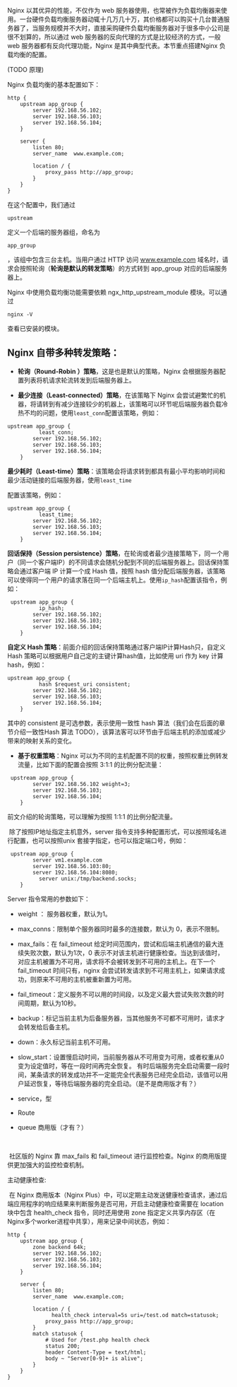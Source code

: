 Nginx 以其优异的性能，不仅作为 web 服务器使用，也常被作为负载均衡器来使用。一台硬件负载均衡服务器动辄十几万几十万，其价格都可以购买十几台普通服务器了，当服务规模并不大时，直接采购硬件负载均衡服务器对于很多中小公司是很不划算的，所以通过 web 服务器的反向代理的方式是比较经济的方式，一般 web 服务器都有反向代理功能，Nginx 是其中典型代表。本节重点搭建Nginx 负载均衡的配置。

\(TODO 原理\)

Nginx 负载均衡的基本配置如下：

```
http {
    upstream app_group {
        server 192.168.56.102;
        server 192.168.56.103;
        server 192.168.56.104;
    }

    server {
        listen 80;
        server_name  www.example.com;

        location / {
            proxy_pass http://app_group;
        }
    }
}
```

在这个配置中，我们通过

`upstream`

定义一个后端的服务器组，命名为

`app_group`

，该组中包含三台主机。当用户通过 HTTP 访问 www.example.com 域名时，请求会按照轮询（**轮询是默认的转发策略**）的方式转到 app\_group 对应的后端服务器上。

Nginx 中使用负载均衡功能需要依赖 ngx\_http\_upstream\_module 模块。可以通过

`nginx -V`

查看已安装的模块。

## Nginx 自带多种转发策略：

* **轮询（Round-Robin ）策略**，这是也是默认的策略，Nginx 会根据服务器配置列表将机请求轮流转发到后端服务器上。

* **最少连接（Least-connected）策略**，在该策略下 Nginx 会尝试避繁忙的机器，将请转到有减少连接较少的机器上，该策略可以环节呢后端服务器负载冷热不均的问题，使用`least_conn`配置该策略，例如：

```
upstream app_group {
          least_conn;
        server 192.168.56.102;
        server 192.168.56.103;
        server 192.168.56.104;
    }
```

**最少耗时（Least-time）策略**：该策略会将请求转到都具有最小平均影响时间和最少活动链接的后端服务器，使用`least_time`

配置该策略，例如：

```
upstream app_group {
          least_time;
        server 192.168.56.102;
        server 192.168.56.103;
        server 192.168.56.104;
    }
```

**回话保持（Session persistence）策略**，在轮询或者最少连接策略下，同一个用户（同一个客户端IP）的不同请求会随机分配到不同的后端服务器上。回话保持策略会通过客户端 IP 计算一个成 Hash 值，按照 hash 值分配后端服务器，该策略可以使得同一个用户的请求落在同一个后端主机上。使用`ip_hash`配置该指令，例如：

```
 upstream app_group {
          ip_hash;
        server 192.168.56.102;
        server 192.168.56.103;
        server 192.168.56.104;
    }
```

**自定义 Hash 策略**：前面介绍的回话保持策略通过客户端IP计算Hash只，自定义 Hash 策略可以根据用户自己定的主键计算hash值，比如使用 uri 作为 key 计算hash，例如：

```
upstream app_group {
          hash $request_uri consistent;
        server 192.168.56.102;
        server 192.168.56.103;
        server 192.168.56.104;
    }
```

其中的 consistent 是可选参数，表示使用一致性 hash 算法（我们会在后面的章节介绍一致性Hash 算法 TODO），该算法客可以环节由于后端主机的添加或减少带来的映射关系的变化。

* **基于权重策略**：Nginx 可以为不同的主机配置不同的权重，按照权重比例转发流量，比如下面的配置会按照 3:1:1 的比例分配流量：

```
 upstream app_group {
        server 192.168.56.102 weight=3;
        server 192.168.56.103;
        server 192.168.56.104;
    }
```

前文介绍的轮询策略，可以理解为按照 1:1:1 的比例分配流量。

​ 除了按照IP地址指定主机意外，server 指令支持多种配置形式，可以按照域名进行配置，也可以按照unix 套接字指定，也可以指定端口号，例如：

```
 upstream app_group {
        server vm1.example.com
        server 192.168.56.103:80;
        server 192.168.56.104:8080;
          server unix:/tmp/backend.socks;
    }
```

Server 指令常用的参数如下：

* weight ： 服务器权重，默认为1。

* max\_conns：限制单个服务器同时最多的连接数，默认为 0，表示不限制。

* max\_fails：在 fail\_timeout 给定时间范围内，尝试和后端主机通信的最大连续失败次数，默认为1次，0 表示不对该主机进行健康检查。当达到该值时，对应主机被置为不可用，请求将不会被转发到不可用的主机上。在下一个 fail\_timeout 时间只有，nginx 会尝试转发请求到不可用主机上，如果请求成功，则原来不可用的主机被重新置为可用。

* fail\_timeout：定义服务不可以用的时间段，以及定义最大尝试失败次数的时间周期，默认为10秒。

* backup：标记当前主机为后备服务器，当其他服务不可都不可用时，请求才会转发给后备主机。

* down：永久标记当前主机不可用。

* slow\_start：设置慢启动时间，当前服务器从不可用变为可用，或者权重从0变为设定值时，等在一段时间再完全恢复。 有时后端服务完全启动需要一段时间，某条请求的转发成功并不一定能完全代表服务已经完全启动，该值可以用户延迟恢复，等待后端服务器的完全启动。（是不是商用版才有？）

* service，型

* Route

* queue 商用版（才有？）

  ​

​ 社区版的 Nginx 靠 max\_fails 和 fail\_timeout 进行监控检查。Nginx 的商用版提供更加强大的监控检查机制。

主动健康检查:

​ 在 Nginx 商用版本（Nginx Plus）中，可以定期主动发送健康检查请求，通过后端应用程序的响应结果来判断服务是否可用，开启主动健康检查需要在 location 块中包含 health\_check 指令，同时还用使用 zone 指定定义共享内存区（在Nginx多个worker进程中共享），用来记录中间状态，例如：

```
http {
    upstream app_group {
        zone backend 64k;
        server 192.168.56.102;
        server 192.168.56.103;
        server 192.168.56.104;
    }

    server {
        listen 80;
        server_name  www.example.com;

        location / {
              health_check interval=5s uri=/test.od match=statusok;
            proxy_pass http://app_group;
        }
        match statusok {
            # Used for /test.php health check
            status 200;
            header Content-Type = text/html;
            body ~ "Server[0-9]+ is alive";
        }
    }
}
```




